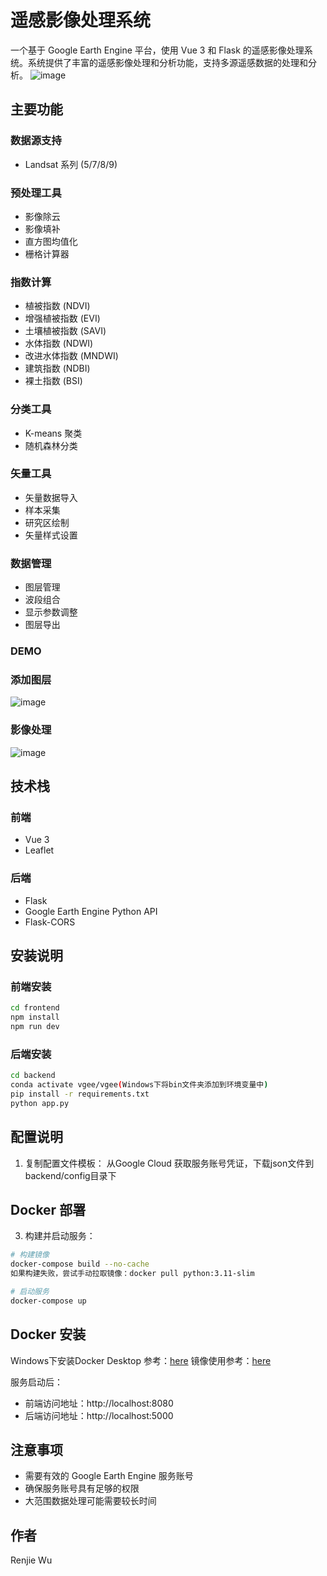 # 遥感影像处理系统

一个基于 Google Earth Engine 平台，使用 Vue 3 和 Flask 的遥感影像处理系统。系统提供了丰富的遥感影像处理和分析功能，支持多源遥感数据的处理和分析。
![image](images/demo1.jpg)

## 主要功能

### 数据源支持
- Landsat 系列 (5/7/8/9)

### 预处理工具
- 影像除云
- 影像填补
- 直方图均值化
- 栅格计算器

### 指数计算
- 植被指数 (NDVI)
- 增强植被指数 (EVI)
- 土壤植被指数 (SAVI)
- 水体指数 (NDWI)
- 改进水体指数 (MNDWI)
- 建筑指数 (NDBI)
- 裸土指数 (BSI)

### 分类工具
- K-means 聚类
- 随机森林分类

### 矢量工具
- 矢量数据导入
- 样本采集
- 研究区绘制
- 矢量样式设置

### 数据管理
- 图层管理
- 波段组合
- 显示参数调整
- 图层导出

### DEMO
### 添加图层
![image](images/addLayer.gif)
### 影像处理
![image](images/process.gif)

## 技术栈

### 前端
- Vue 3
- Leaflet

### 后端
- Flask
- Google Earth Engine Python API
- Flask-CORS

## 安装说明

### 前端安装
```bash
cd frontend
npm install
npm run dev
```

### 后端安装
```bash
cd backend
conda activate vgee/vgee(Windows下将bin文件夹添加到环境变量中)
pip install -r requirements.txt
python app.py
```

## 配置说明

1. 复制配置文件模板：
从Google Cloud 获取服务账号凭证，下载json文件到backend/config目录下


## Docker 部署

3. 构建并启动服务：
```bash
# 构建镜像
docker-compose build --no-cache
如果构建失败，尝试手动拉取镜像：docker pull python:3.11-slim

# 启动服务
docker-compose up
```
## Docker 安装
Windows下安装Docker Desktop
参考：[here](https://blog.csdn.net/qq_60750453/article/details/128636298)
镜像使用参考：[here](https://blog.csdn.net/weixin_50160384/article/details/139861337)


服务启动后：
- 前端访问地址：http://localhost:8080
- 后端访问地址：http://localhost:5000

## 注意事项

- 需要有效的 Google Earth Engine 服务账号
- 确保服务账号具有足够的权限
- 大范围数据处理可能需要较长时间

## 作者
Renjie Wu
